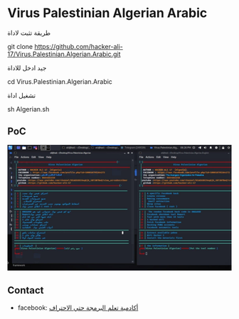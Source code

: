 ﻿#  Virus Palestinian Algerian Arabic

طريقة تثبت لاداة 

git clone https://github.com/hacker-ali-17/Virus.Palestinian.Algerian.Arabic.git


جيد ادخل للاداة 

cd Virus.Palestinian.Algerian.Arabic

تشغيل اداة 

sh Algerian.sh


## PoC

![](PoC.jpg)

## Contact

* facebook: [أكادمية تعلم البرمجة حتي الاحتراف
](https://www.facebook.com/Alloush.)
